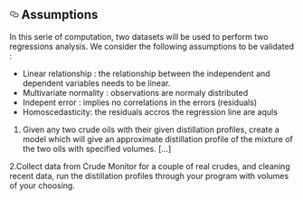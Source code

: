 
<h2><svg class="octicon octicon-link" viewBox="0 0 16 16" version="1.1" width="16" height="16" aria-hidden="true"><path fill-rule="evenodd" d="M4 9h1v1H4c-1.5 0-3-1.69-3-3.5S2.55 3 4 3h4c1.45 0 3 1.69 3 3.5 0 1.41-.91 2.72-2 3.25V8.59c.58-.45 1-1.27 1-2.09C10 5.22 8.98 4 8 4H4c-.98 0-2 1.22-2 2.5S3 9 4 9zm9-3h-1v1h1c1 0 2 1.22 2 2.5S13.98 12 13 12H9c-.98 0-2-1.22-2-2.5 0-.83.42-1.64 1-2.09V6.25c-1.09.53-2 1.84-2 3.25C6 11.31 7.55 13 9 13h4c1.45 0 3-1.69 3-3.5S14.5 6 13 6z"></path></svg></a> Assumptions
</h2>

In this serie of computation, two datasets will be used to perform two regressions analysis. 
We consider the following assumptions to be validated :
- Linear relationship : the relationship between the independent and dependent variables needs to be linear.
- Multivariate normality : observations are normaly distributed 
- Indepent error : implies no correlations in the errors (residuals)
- Homoscedasticity: the residuals accros the regression line are aquls

1. Given any two crude oils with their given distillation profiles, create a model which will give an approximate distillation
profile of the mixture of the two oils with specified volumes. [...]



2.Collect data from Crude Monitor for a couple of real crudes, and cleaning recent data, run the distillation
profiles through your program with volumes of your choosing.
